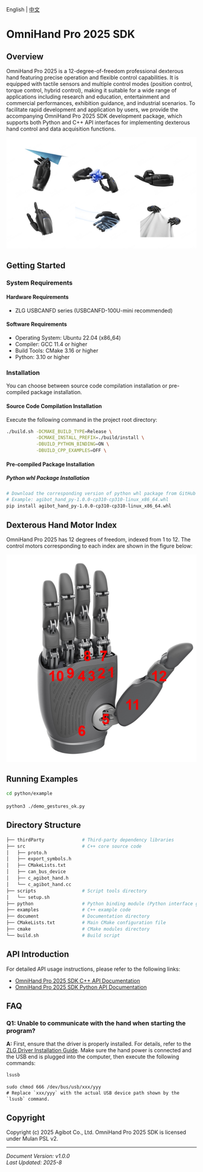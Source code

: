 English | [中文](README.zh_CN.md)

# OmniHand Pro 2025 SDK

## Overview

OmniHand Pro 2025 is a 12-degree-of-freedom professional dexterous hand featuring precise operation and flexible control capabilities. It is equipped with tactile sensors and multiple control modes (position control, torque control, hybrid control), making it suitable for a wide range of applications including research and education, entertainment and commercial performances, exhibition guidance, and industrial scenarios. To facilitate rapid development and application by users, we provide the accompanying OmniHand Pro 2025 SDK development package, which supports both Python and C++ API interfaces for implementing dexterous hand control and data acquisition functions.

![](document/pic/hand.jpg)

## Getting Started

### System Requirements

#### Hardware Requirements

- ZLG USBCANFD series (USBCANFD-100U-mini recommended)

#### Software Requirements

- Operating System: Ubuntu 22.04 (x86_64)
- Compiler: GCC 11.4 or higher
- Build Tools: CMake 3.16 or higher
- Python: 3.10 or higher

### Installation

You can choose between source code compilation installation or pre-compiled package installation.

#### Source Code Compilation Installation

Execute the following command in the project root directory:

```bash
./build.sh -DCMAKE_BUILD_TYPE=Release \
           -DCMAKE_INSTALL_PREFIX=./build/install \
           -DBUILD_PYTHON_BINDING=ON \
           -DBUILD_CPP_EXAMPLES=OFF \
```

#### Pre-compiled Package Installation

##### Python whl Package Installation

```bash
# Download the corresponding version of python whl package from GitHub
# Example: agibot_hand_py-1.0.0-cp310-cp310-linux_x86_64.whl
pip install agibot_hand_py-1.0.0-cp310-cp310-linux_x86_64.whl
```

## Dexterous Hand Motor Index

OmniHand Pro 2025 has 12 degrees of freedom, indexed from 1 to 12. The control motors corresponding to each index are shown in the figure below:

![](document/pic/hand_joints.jpg)

## Running Examples

```bash
cd python/example

python3 ./demo_gestures_ok.py
```

## Directory Structure

```bash
├── thirdParty              # Third-party dependency libraries
├── src                     # C++ core source code
│   ├── proto.h
│   ├── export_symbols.h
│   ├── CMakeLists.txt
│   ├── can_bus_device
│   ├── c_agibot_hand.h
│   └── c_agibot_hand.cc
├── scripts                 # Script tools directory
│   └── setup.sh
├── python                  # Python binding module (Python interface generated from C++ source code)
├── examples                # C++ example code
├── document                # Documentation directory
├── CMakeLists.txt          # Main CMake configuration file
├── cmake                   # CMake modules directory
└── build.sh                # Build script
```

## API Introduction

For detailed API usage instructions, please refer to the following links:

- [OmniHand Pro 2025 SDK C++ API Documentation](document/API_CPP.md)
- [OmniHand Pro 2025 SDK Python API Documentation](document/API_PYTHON.md)

## FAQ

### Q1: Unable to communicate with the hand when starting the program?

**A:** First, ensure that the driver is properly installed. For details, refer to the [ZLG Driver Installation Guide](https://manual.zlg.cn/web/#/42/1710:~:text=%23sudo%20chmod%20666%20/dev/bus/usb/xxx/yyy). Make sure the hand power is connected and the USB end is plugged into the computer, then execute the following commands:

```shell
lsusb

sudo chmod 666 /dev/bus/usb/xxx/yyy
# Replace `xxx/yyy` with the actual USB device path shown by the `lsusb` command.
```

## Copyright

Copyright (c) 2025 Agibot Co., Ltd. OmniHand Pro 2025 SDK is licensed under Mulan PSL v2.

---

_Document Version: v1.0.0_  
_Last Updated: 2025-8_
